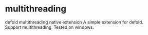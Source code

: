 # multithreading
defold multithreading native extension
A simple extension for defold. Support multithreading. Tested on windows.
